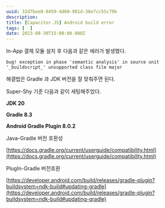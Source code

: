 ```yaml
---
uuid: 32d7bee0-0459-4d60-981d-36e7cc55c79b
description: 
title: [Capacitor.JS] Android build error
tags: [  ]
date: 2023-08-30T15:00:00.000Z
---
```








In-App 결제 모듈 설치 후 다음과 같은 에러가 발생했다.

```
bug! exception in phase 'semantic analysis' in source unit '_buildscript_' unsupported class file major
```

해결법은 Gradle 과 JDK 버전을 잘 맞춰주면 된다.

Super-Shy 기준 다음과 같이 세팅해주었다.

**JDK 20**

**Gradle 8.3**

**Android Gradle Plugin 8.0.2**

Java-Gradle 버전 호환성

[https://docs.gradle.org/current/userguide/compatibility.html](https://docs.gradle.org/current/userguide/compatibility.html)

PlugIn-Gradle 버전호환

[https://developer.android.com/build/releases/gradle-plugin?buildsystem=ndk-build#updating-gradle](https://developer.android.com/build/releases/gradle-plugin?buildsystem=ndk-build#updating-gradle)